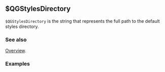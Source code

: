 ## $QGStylesDirectory

`$QGStylesDirectory` is the string that represents the full path to the default styles directory.

### See also

[Overview](Extra/FeynHelpers.md).

### Examples